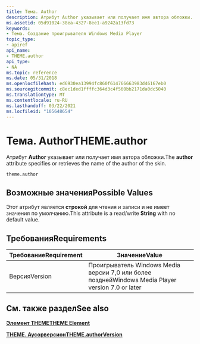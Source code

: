 ```yaml
---
title: Тема. Author
description: Атрибут Author указывает или получает имя автора обложки.
ms.assetid: 05d91024-38ea-4327-8ee1-a9242a13fd73
keywords:
- Тема. Создание проигрывателя Windows Media Player
topic_type:
- apiref
api_name:
- THEME.author
api_type:
- NA
ms.topic: reference
ms.date: 05/31/2018
ms.openlocfilehash: ed6930ea13994fc860f614766663983d46167eb0
ms.sourcegitcommit: c8ec1ded1ffffc364d3c4f560bb2171da0dc5040
ms.translationtype: MT
ms.contentlocale: ru-RU
ms.lasthandoff: 03/22/2021
ms.locfileid: "105648654"
---
```

# <a name="themeauthor"></a><span data-ttu-id="129d5-104">Тема. Author</span><span class="sxs-lookup"><span data-stu-id="129d5-104">THEME.author</span></span>

<span data-ttu-id="129d5-105">Атрибут **Author** указывает или получает имя автора обложки.</span><span class="sxs-lookup"><span data-stu-id="129d5-105">The **author** attribute specifies or retrieves the name of the author of the skin.</span></span>

``` syntax
theme.author
```

## <a name="possible-values"></a><span data-ttu-id="129d5-106">Возможные значения</span><span class="sxs-lookup"><span data-stu-id="129d5-106">Possible Values</span></span>

<span data-ttu-id="129d5-107">Этот атрибут является **строкой** для чтения и записи и не имеет значения по умолчанию.</span><span class="sxs-lookup"><span data-stu-id="129d5-107">This attribute is a read/write **String** with no default value.</span></span>

## <a name="requirements"></a><span data-ttu-id="129d5-108">Требования</span><span class="sxs-lookup"><span data-stu-id="129d5-108">Requirements</span></span>



| <span data-ttu-id="129d5-109">Требование</span><span class="sxs-lookup"><span data-stu-id="129d5-109">Requirement</span></span> | <span data-ttu-id="129d5-110">Значение</span><span class="sxs-lookup"><span data-stu-id="129d5-110">Value</span></span> |
|--------------------|------------------------------------------------------|
| <span data-ttu-id="129d5-111">Версия</span><span class="sxs-lookup"><span data-stu-id="129d5-111">Version</span></span><br/> | <span data-ttu-id="129d5-112">Проигрыватель Windows Media версии 7,0 или более поздней</span><span class="sxs-lookup"><span data-stu-id="129d5-112">Windows Media Player version 7.0 or later</span></span><br/> |



## <a name="see-also"></a><span data-ttu-id="129d5-113">См. также раздел</span><span class="sxs-lookup"><span data-stu-id="129d5-113">See also</span></span>

<dl> <dt>

[<span data-ttu-id="129d5-114">**Элемент THEME**</span><span class="sxs-lookup"><span data-stu-id="129d5-114">**THEME Element**</span></span>](theme-element.md)
</dt> <dt>

[<span data-ttu-id="129d5-115">**THEME. Аусорверсион**</span><span class="sxs-lookup"><span data-stu-id="129d5-115">**THEME.authorVersion**</span></span>](theme-authorversion.md)
</dt> </dl>

 

 





